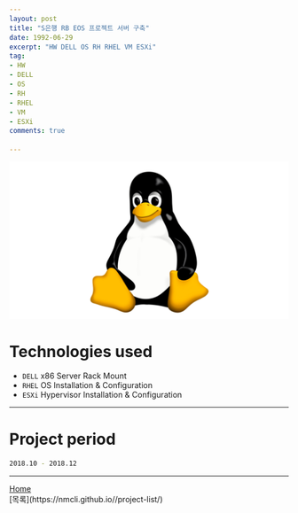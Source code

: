 ```yaml
---
layout: post
title: "S은행 RB EOS 프로젝트 서버 구축"
date: 1992-06-29
excerpt: "HW DELL OS RH RHEL VM ESXi"
tag:
- HW
- DELL
- OS
- RH
- RHEL
- VM
- ESXi
comments: true

---
```


![Untitled](/assets/img/linux_logo.png)
# Technologies used
* `DELL` x86 Server Rack Mount
* `RHEL` OS Installation & Configuration
* `ESXi` Hypervisor Installation & Configuration

---

# Project period
```bash
2018.10 - 2018.12
```
---

<div markdown="0"><a href="#" class="btn">Home</a></div>
[목록](https://nmcli.github.io//project-list/)
